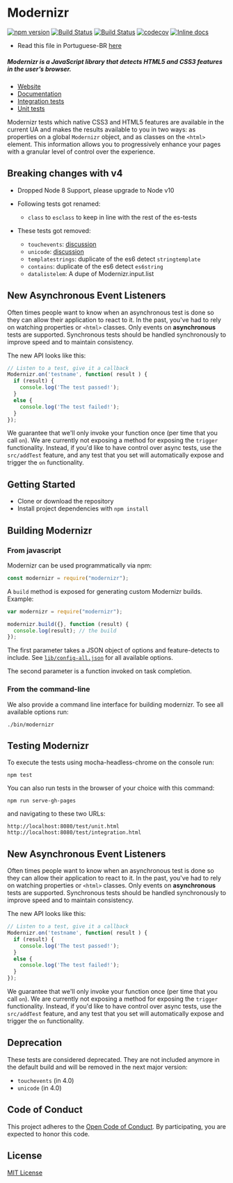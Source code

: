 # Modernizr
[![npm version](https://badge.fury.io/js/modernizr.svg)](https://badge.fury.io/js/modernizr)
[![Build Status](https://api.travis-ci.org/Modernizr/Modernizr.svg?branch=master)](https://travis-ci.org/Modernizr/Modernizr) 
[![Build Status](https://ci.appveyor.com/api/projects/status/github/Modernizr/modernizr?branch=master&svg=true)](https://ci.appveyor.com/project/rejas/modernizr) 
[![codecov](https://codecov.io/gh/Modernizr/Modernizr/branch/master/graph/badge.svg)](https://codecov.io/gh/Modernizr/Modernizr)
[![Inline docs](https://inch-ci.org/github/Modernizr/Modernizr.svg?branch=master)](https://inch-ci.org/github/Modernizr/Modernizr)


- Read this file in Portuguese-BR [here](/README.pt_br.md)

##### Modernizr is a JavaScript library that detects HTML5 and CSS3 features in the user’s browser.

- [Website](https://modernizr.com)
- [Documentation](https://modernizr.com/docs/)
- [Integration tests](https://modernizr.github.io/Modernizr/test/integration.html)
- [Unit tests](https://modernizr.github.io/Modernizr/test/unit.html)

Modernizr tests which native CSS3 and HTML5 features are available in the current UA and makes the results available to you in two ways: as properties on a global `Modernizr` object, and as classes on the `<html>` element. This information allows you to progressively enhance your pages with a granular level of control over the experience.

## Breaking changes with v4

- Dropped Node 8 Support, please upgrade to Node v10

- Following tests got renamed:
  
  - `class` to `esclass` to keep in line with the rest of the es-tests

- These tests got removed:
  
  - `touchevents`: [discussion](https://github.com/Modernizr/Modernizr/pull/2432)
  - `unicode`: [discussion](https://github.com/Modernizr/Modernizr/issues/2468)
  - `templatestrings`: duplicate of the es6 detect `stringtemplate`
  - `contains`: duplicate of the es6 detect `es6string`
  - `datalistelem`: A dupe of Modernizr.input.list

## New Asynchronous Event Listeners

Often times people want to know when an asynchronous test is done so they can allow their application to react to it.
In the past, you've had to rely on watching properties or `<html>` classes. Only events on **asynchronous** tests are
supported. Synchronous tests should be handled synchronously to improve speed and to maintain consistency.

The new API looks like this:

```js
// Listen to a test, give it a callback
Modernizr.on('testname', function( result ) {
  if (result) {
    console.log('The test passed!');
  }
  else {
    console.log('The test failed!');
  }
});
```

We guarantee that we'll only invoke your function once (per time that you call `on`). We are currently not exposing
a method for exposing the `trigger` functionality. Instead, if you'd like to have control over async tests, use the
`src/addTest` feature, and any test that you set will automatically expose and trigger the `on` functionality.

## Getting Started

- Clone or download the repository
- Install project dependencies with `npm install`

## Building Modernizr

### From javascript

Modernizr can be used programmatically via npm:

```js
const modernizr = require("modernizr");
```

A `build` method is exposed for generating custom Modernizr builds. Example:

```javascript
var modernizr = require("modernizr");

modernizr.build({}, function (result) {
  console.log(result); // the build
});
```

The first parameter takes a JSON object of options and feature-detects to include. See [`lib/config-all.json`](lib/config-all.json) for all available options.

The second parameter is a function invoked on task completion.

### From the command-line

We also provide a command line interface for building modernizr.
To see all available options run:

```shell
./bin/modernizr
```

## Testing Modernizr

To execute the tests using mocha-headless-chrome on the console run:

```shell
npm test
```

You can also run tests in the browser of your choice with this command:

```shell
npm run serve-gh-pages
```

and navigating to these two URLs:

```shell
http://localhost:8080/test/unit.html
http://localhost:8080/test/integration.html
```

## New Asynchronous Event Listeners

Often times people want to know when an asynchronous test is done so they can allow their application to react to it.
In the past, you've had to rely on watching properties or `<html>` classes. Only events on **asynchronous** tests are
supported. Synchronous tests should be handled synchronously to improve speed and to maintain consistency.

The new API looks like this:

```js
// Listen to a test, give it a callback
Modernizr.on('testname', function( result ) {
  if (result) {
    console.log('The test passed!');
  }
  else {
    console.log('The test failed!');
  }
});
```

We guarantee that we'll only invoke your function once (per time that you call `on`). We are currently not exposing
a method for exposing the `trigger` functionality. Instead, if you'd like to have control over async tests, use the
`src/addTest` feature, and any test that you set will automatically expose and trigger the `on` functionality.


## Deprecation

These tests are considered deprecated. They are not included anymore in the default build
and will be removed in the next major version:

- `touchevents` (in 4.0)
- `unicode` (in 4.0)


## Code of Conduct

This project adheres to the [Open Code of Conduct](https://github.com/Modernizr/Modernizr/blob/master/.github/CODE_OF_CONDUCT.md).
By participating, you are expected to honor this code.


## License

[MIT License](https://opensource.org/licenses/MIT)
